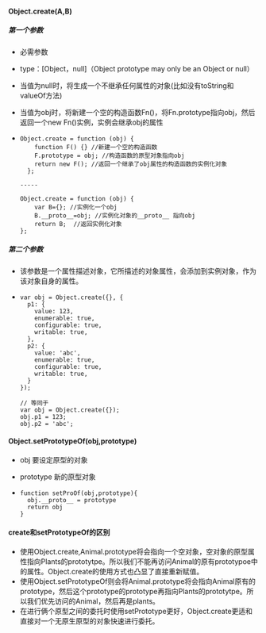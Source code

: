 #### Object.create(A,B)

##### 第一个参数

- 必需参数

- type：[Object，null]（Object prototype may only be an Object or null）

- 当值为null时，将生成一个不继承任何属性的对象(比如没有toString和valueOf方法)

- 当值为obj时，将新建一个空的构造函数Fn()，将Fn.prototype指向obj，然后返回一个new Fn()实例，实例会继承obj的属性

- ```
  Object.create = function (obj) {
      function F() {} //新建一个空的构造函数
      F.prototype = obj; //构造函数的原型对象指向obj
      return new F(); //返回一个继承了obj属性的构造函数的实例化对象
    };
    
  -----
  
  Object.create = function (obj) {
      var B={}; //实例化一个obj
      B.__proto__=obj; //实例化对象的__proto__ 指向obj
      return B;  //返回实例化对象
  };
  ```

##### 第二个参数

- 该参数是一个属性描述对象，它所描述的对象属性，会添加到实例对象，作为该对象自身的属性。

- ```
  var obj = Object.create({}, {
    p1: {
      value: 123,
      enumerable: true,
      configurable: true,
      writable: true,
    },
    p2: {
      value: 'abc',
      enumerable: true,
      configurable: true,
      writable: true,
    }
  });
  
  // 等同于
  var obj = Object.create({});
  obj.p1 = 123;
  obj.p2 = 'abc';
  ```

#### Object.setPrototypeOf(obj,prototype)

- obj 要设定原型的对象

- prototype 新的原型对象

- ```
  function setProOf(obj,prototype){
  	obj.__proto__ = prototype
  	return obj
  }
  ```
  

#### create和setPrototypeOf的区别

- 使用Object.create,Animal.prototype将会指向一个空对象，空对象的原型属性指向Plants的prototytpe。所以我们不能再访问Animal的原有prototypoe中的属性。Object.create的使用方式也凸显了直接重新赋值。
- 使用Object.setPrototypeOf则会将Animal.prototype将会指向Animal原有的prototype，然后这个prototype的prototype再指向Plants的prototytpe。所以我们优先访问的Animal，然后再是plants。
- 在进行俩个原型之间的委托时使用setPrototype更好，Object.create更适和直接对一个无原生原型的对象快速进行委托。